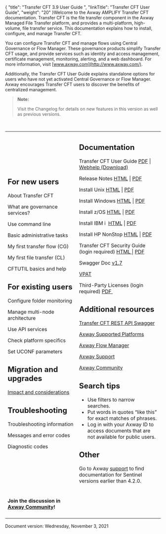 {
    "title": "Transfer CFT 3.9 User Guide ",
    "linkTitle": "Transfer CFT User Guide",
    "weight": "20"
}Welcome to the Axway <span class="mc-variable axway_variables.Platform_or_Suite_Short_Name variable">AMPLIFY</span> Transfer CFT documentation. <span class="mc-variable axway_variables.Component_Short_Name variable">Transfer CFT</span> is the file transfer component in the Axway Managed File Transfer platform, and provides a multi-platform, high-volume, file transfer service. This documentation explains how to install, configure, and manage <span class="mc-variable axway_variables.Component_Short_Name variable">Transfer CFT</span>.

You can configure <span class="mc-variable suite_variables.TransferCFTName variable">Transfer CFT</span> and manage flows using <span class="mc-variable suite_variables.Central_GovernanceName variable">Central Governance</span> or Flow Manager. These governance products simplify Transfer CFT usage, and provide services such as identity and access management, certificate management, monitoring, alerting, and a web dashboard. For more information, visit [www.axway.com](http://www.axway.com/).

Additionally, the Transfer CFT <span class="mc-variable suite_variables.DocTypeUser variable">User Guide</span> explains standalone options for users who have not yet activated <span class="mc-variable Primary.CG or_UM variable">Central Governance</span> or Flow Manager. Axway encourages <span class="mc-variable axway_variables.Component_Long_Name variable">Transfer CFT</span> users to discover the benefits of centralized management.

> **Note:**
>
> Visit the Changelog for details on new features in this version as well as previous versions.

 

<table>
   <tbody>
      <tr>
         <td><h2 id="for-new-users">For new users</h2>
<p>About <span class="mc-variable axway_variables.Component_Short_Name variable">Transfer CFT</span></p>
<p>What are governance services?</p>
<p>Use command line</p>
<p>Basic administrative tasks</p>
<p>My first transfer flow (CG)</p>
<p>My first file transfer (CL)</p>
<p>CFTUTIL basics and help</p>
<h2 id="for-existing-users">For existing users</h2>
<p>Configure folder monitoring</p>
<p>Manage multi-node architecture</p>
<p>Use API services</p>
<p>Check platform specifics</p>
<p>Set UCONF parameters</p>
<h2 id="migration-and-upgrades">Migration and upgrades</h2>
<p><a href="cft_intro_install/mig_impact_considerations">Impact and considerations</a></p>
<h2 id="troubleshooting">Troubleshooting</h2>
<p>Troubleshooting information</p>
<p>Messages and error codes</p>
<p>Diagnostic codes</p>         </td>
         <td><h2 id="documentation">Documentation</h2>
<p>Transfer CFT User Guide <a href="https://docs.axway.com/bundle/TransferCFT_38_UsersGuide_allOS_en_PDF/resource/Transfer_CFT_UsersGuide_allOS_en.pdf">PDF</a> | <a href="">Webhelp (Download)</a></p>
<p>Release Notes <a href="https://docs.axway.com/bundle/TransferCFT_38_ReleaseNotes_allOS_en_HTML5/page/Content/release_notes/Transfer_CFT_ReleaseNotes_allOS_en.htm">HTML</a> | <a href="https://docs.axway.com/bundle/TransferCFT_38_ReleaseNotes_allOS_en_PDF/resource/Transfer_CFT_ReleaseNotes_allOS_en.pdf">PDF</a></p>
<p>Install Unix <a href="https://docs.axway.com/bundle/TransferCFT_38_UsersGuide_allOS_en_HTML5/page/Content/UNIX/unix_install_start_here.htm">HTML</a> | <a href="https://docs.axway.com/bundle/TransferCFT_38_InstallationGuide_unix_en_PDF/resource/TransferCFT_InstallationGuide_unix_en.pdf">PDF</a></p>
<p>Install Windows <a href="https://docs.axway.com/bundle/TransferCFT_38_UsersGuide_allOS_en_HTML5/page/Content/Windows/Windows/windows_install_start_here.htm">HTML</a> | <a href="https://docs.axway.com/bundle/TransferCFT_38_InstallationGuide_windows_en_PDF/resource/TransferCFT_InstallationGuide_windows_en.pdf">PDF</a></p>
<p>Install z/OS <a href="https://docs.axway.com/bundle/TransferCFT_38_UsersGuide_allOS_en_HTML5/page/Content/cft_installation/about_this_document_zos.htm">HTML</a> | <a href="https://docs.axway.com/bundle/TransferCFT_38_InstallationGuide_mvs_en_PDF/resource/TransferCFT_InstallationGuide_mvs_en.pdf">PDF</a></p>
<p>Install IBM i  <a href="https://docs.axway.com/bundle/TransferCFT_38_UsersGuide_allOS_en_HTML5/page/Content/cft_installation/about_this_document_ibmi.htm">HTML</a> | <a href="https://docs.axway.com/bundle/TransferCFT_38_InstallationGuide_os400_en_PDF/resource/TransferCFT_InstallationGuide_os400_en.pdf">PDF</a></p>
<p>Install HP NonStop <a href="https://docs.axway.com/bundle/TransferCFT_38_UsersGuide_allOS_en_HTML5/page/Content/HP_NS/preface.htm">HTML</a> | <a href="https://docs.axway.com/bundle/TransferCFT_38_InstallationGuide_hp_nonstop_en_PDF/resource/TransferCFT_InstallationGuide_hp_nonstop_en.pdf">PDF</a></p>
<p>Transfer CFT Security Guide (login required) <a href="https://docs.axway.com/bundle/TransferCFT_38_SecurityGuide_allOS_en_HTML5/page/Content/AxwayStartsecurity.htm">HTML </a>| <a href="https://docs.axway.com/bundle/TransferCFT_38_SecurityGuide_allOS_en_PDF/resource/Transfer_CFT_SecurityGuide_allOS_en.pdf">PDF</a></p>
<p>Swagger Doc <a href="http://apidocs.axway.com/swagger-ui/index.html?productname=transfercft&amp;productversion=3.8&amp;filename=transfercft-swagger-api.json">v1.7</a></p>
<p><a href="https://docs.axway.com/bundle/AccessibilityVPATS_allOS_en_HTML5/page/Content/accessibility.htm">VPAT</a></p>
<p>Third-Party Licenses (login required) <a href="https://support.axway.com/en/documents/document-details/id/1448127">PDF </a></p>
<h2 id="additional-resources">Additional resources</h2>
<p><a href="https://apidocs.axway.com/swagger-ui/index.html?productname=transfercft&amp;productversion=3.8&amp;filename=transfercft-swagger-api.json" class="hyperlink">Transfer CFT REST API Swagger</a></p>
<p><a href="https://docs.axway.com/bundle/Axway_Products_SupportedPlatforms_allOS_en/resource/Axway_Products_SupportedPlatforms_allOS_en.pdf" class="hyperlink">Axway Supported Platforms</a></p>
<p><a href="https://apidocs.axway.com/swagger-ui/index.html?productname=transfercft&amp;productversion=3.8&amp;filename=transfercft-swagger-api.json" class="hyperlink">Axway Flow Manager</a></p>
<p><a href="https://support.axway.com/" class="hyperlink">Axway Support</a></p>
<p><a href="https://community.axway.com/s/" class="hyperlink">Axway Community</a></p>
<h2 id="search-tips">Search tips</h2>
<ul>
<li>Use filters to narrow searches.</li>
<li>Put words in quotes “like this” for exact matches of phrases.</li>
<li>Log in with your Axway ID to access documents that are not available for public users.</li>
</ul>
<h2 id="other">Other</h2>
<p>Go to Axway <a href="https://support.axway.com/">support</a> to find documentation for Sentinel versions earlier than 4.2.0.</p>         </td>
      </tr>
      <tr>
         <td><h4 id="join-the-discussion-in-axway-community">Join the discussion in <a href="https://community.axway.com">Axway Community</a>!  </h4>         </td>
      </tr>
   </tbody>
</table>

Document version: <span class="mc-variable System.LongDate variable">Wednesday, November 3, 2021</span>
